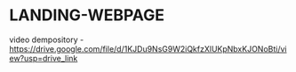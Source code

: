 # LANDING-WEBPAGE 
video dempository - https://drive.google.com/file/d/1KJDu9NsG9W2iQkfzXlUKpNbxKJONoBti/view?usp=drive_link

